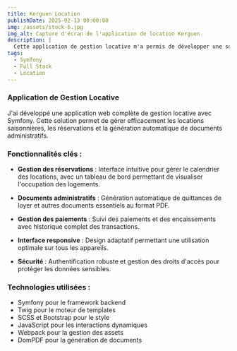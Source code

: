 ```yaml
---
title: Kerguen Location
publishDate: 2025-02-13 00:00:00
img: /assets/stock-6.jpg
img_alt: Capture d'écran de l'application de location Kerguen
description: |
  Cette application de gestion locative m'a permis de développer une solution complète pour la gestion de locations saisonnières, incluant la génération de documents administratifs, la gestion des réservations et le suivi des paiements.
tags:
  - Symfony
  - Full Stack
  - Location
---
```


### Application de Gestion Locative

J'ai développé une application web complète de gestion locative avec Symfony. Cette solution permet de gérer efficacement les locations saisonnières, les réservations et la génération automatique de documents administratifs.

### Fonctionnalités clés :

- **Gestion des réservations** : Interface intuitive pour gérer le calendrier des locations, avec un tableau de bord permettant de visualiser l'occupation des logements.

- **Documents administratifs** : Génération automatique de quittances de loyer et autres documents essentiels au format PDF.

- **Gestion des paiements** : Suivi des paiements et des encaissements avec historique complet des transactions.

- **Interface responsive** : Design adaptatif permettant une utilisation optimale sur tous les appareils.

- **Sécurité** : Authentification robuste et gestion des droits d'accès pour protéger les données sensibles.

### Technologies utilisées :

- Symfony pour le framework backend
- Twig pour le moteur de templates
- SCSS et Bootstrap pour le style
- JavaScript pour les interactions dynamiques
- Webpack pour la gestion des assets
- DomPDF pour la génération de documents
